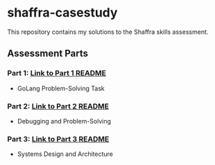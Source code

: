 # shaffra-casestudy


This repository contains my solutions to the Shaffra skills assessment.

## Assessment Parts

### Part 1: [Link to Part 1 README](https://github.com/CeyhunBoran/shaffra-casestudy/blob/main/part1/README.md)
- GoLang Problem-Solving Task

### Part 2: [Link to Part 2 README](https://github.com/CeyhunBoran/shaffra-casestudy/blob/main/part2/README.md)
- Debugging and Problem-Solving

### Part 3: [Link to Part 3 README](Part3/README.md)
- Systems Design and Architecture